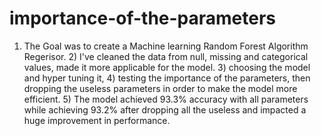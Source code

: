 # importance-of-the-parameters
1) The Goal was to create a Machine learning Random Forest Algorithm Regerisor. 2) I've cleaned the data from null, missing and categorical values, made it more applicable for the model. 3) choosing the model and hyper tuning it, 4) testing the importance of the parameters, then dropping the useless parameters in order to make the model more efficient. 5) The model achieved 93.3% accuracy with all parameters while achieving 93.2% after dropping all the useless and impacted a huge improvement in performance.
